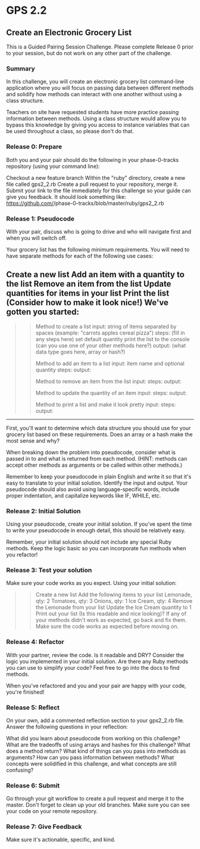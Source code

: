 # GPS 2.2
## Create an Electronic Grocery List
This is a Guided Pairing Session Challenge. Please complete Release 0 prior to your session, but do not work on any other part of the challenge.

### Summary
In this challenge, you will create an electronic grocery list command-line application where you will focus on passing data between different methods and solidify how methods can interact with one another without using a class structure.

Teachers on site have requested students have more practice passing information between methods. Using a class structure would allow you to bypass this knowledge by giving you access to instance variables that can be used throughout a class, so please don't do that.

### Release 0: Prepare
Both you and your pair should do the following in your phase-0-tracks repository (using your command line):

Checkout a new feature branch
Within the "ruby" directory, create a new file called gps2_2.rb
Create a pull request to your repository, merge it.
Submit your link to the file immediately for this challenge so your guide can give you feedback. It should look something like:
https://github.com/<USERNAME>/phase-0-tracks/blob/master/ruby/gps2_2.rb

### Release 1: Pseudocode
With your pair, discuss who is going to drive and who will navigate first and when you will switch off.

Your grocery list has the following minimum requirements. You will need to have separate methods for each of the following use cases:

Create a new list
Add an item with a quantity to the list
Remove an item from the list
Update quantities for items in your list
Print the list (Consider how to make it look nice!)
We've gotten you started:
------------------------------------------------------------------------------------
>> Method to create a list
>> input: string of items separated by spaces (example: "carrots apples cereal pizza")
>> steps:
  >> (fill in any steps here)
  >> set default quantity
  >> print the list to the console (can you use one of your other methods here?)
>> output: (what data type goes here, array or hash?)
>>
>> Method to add an item to a list
>> input: item name and optional quantity
>> steps:
>> output:
>>
>> Method to remove an item from the list
>> input:
>> steps:
>> output:
>>
>> Method to update the quantity of an item
>> input:
>> steps:
>> output:
>>
>> Method to print a list and make it look pretty
>> input:
>> steps:
>> output:
------------------------------------------------------------------------------------
First, you'll want to determine which data structure you should use for your grocery list based on these requirements. Does an array or a hash make the most sense and why?

When breaking down the problem into pseudocode, consider what is passed in to and what is returned from each method. (HINT: methods can accept other methods as arguments or be called within other methods.)

Remember to keep your pseudocode in plain English and write it so that it's easy to translate to your initial solution. Identify the input and output. Your pseudocode should also avoid using language-specific words, include proper indentation, and capitalize keywords like IF, WHILE, etc.

### Release 2: Initial Solution
Using your pseudocode, create your initial solution. If you've spent the time to write your pseudocode in enough detail, this should be relatively easy.

Remember, your initial solution should not include any special Ruby methods. Keep the logic basic so you can incorporate fun methods when you refactor!

### Release 3: Test your solution
Make sure your code works as you expect. Using your initial solution:

>> Create a new list
>> Add the following items to your list
>> Lemonade, qty: 2
>> Tomatoes, qty: 3
>> Onions, qty: 1
>> Ice Cream, qty: 4
>> Remove the Lemonade from your list
>> Update the Ice Cream quantity to 1
>> Print out your list (Is this readable and nice looking)?
>> If any of your methods didn't work as expected, go back and fix them. Make sure the code works as expected before moving on.

### Release 4: Refactor
With your partner, review the code. Is it readable and DRY? Consider the logic you implemented in your initial solution. Are there any Ruby methods you can use to simplify your code? Feel free to go into the docs to find methods.

When you've refactored and you and your pair are happy with your code, you're finished! 

### Release 5: Reflect
On your own, add a commented reflection section to your gps2_2.rb file. Answer the following questions in your reflection:

What did you learn about pseudocode from working on this challenge?
What are the tradeoffs of using arrays and hashes for this challenge?
What does a method return?
What kind of things can you pass into methods as arguments?
How can you pass information between methods?
What concepts were solidified in this challenge, and what concepts are still confusing?

### Release 6: Submit
Go through your git workflow to create a pull request and merge it to the master. Don't forget to clean up your old branches. Make sure you can see your code on your remote repository. 

### Release 7: Give Feedback
Make sure it's actionable, specific, and kind.
